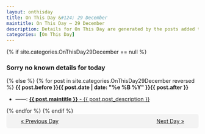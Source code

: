 ```yaml
---
layout: onthisday
title: On This Day &#124; 29 December
maintitle: On This Day — 29 December
description: Details for On This Day are generated by the posts added to the website so the content is subject to changes/updates over time.
categories: [On This Day]
---
```


{% if site.categories.OnThisDay29December == null %}
<h3>Sorry no known details for today</h3>
{% else %}
{% for post in site.categories.OnThisDay29December reversed %}
<strong>{{ post.before }}{{ post.date | date: "%e %B %Y" }}{{ post.after }}</strong>
<ul>
<li> ——: <a class="{{ post.class }}" href="{{ post.url }}"><strong>{{ post.maintitle }}</strong> - {{ post.post_description }}</a></li>
</ul>
{% endfor %}
{% endif %}

<div style="background-color: #f3f3f3; padding: 10px; border-radius: 5px; text-align: center; display: flex; justify-content: space-evenly;">
<a href="/onthisday/12/12-28">« Previous Day</a>
<span style="visibility:hidden;">[ Visit Leap Year February 29 ]</span>
<a href="/onthisday/12/12-30">Next Day »</a>
</div>
